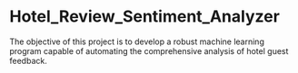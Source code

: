 # Hotel_Review_Sentiment_Analyzer
The objective of this project is to develop a robust machine learning program capable of automating the comprehensive analysis of hotel guest feedback.
